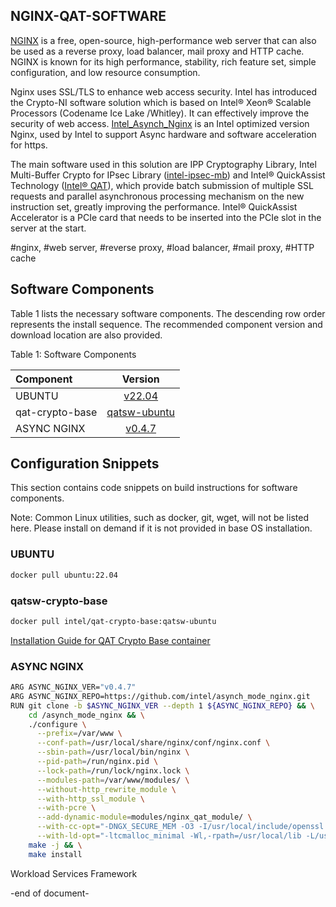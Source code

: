 ## NGINX-QAT-SOFTWARE
[NGINX](https://nginx.org/) is a free, open-source, high-performance web server that can also be used as a reverse proxy, load balancer, mail proxy and HTTP cache. NGINX is known for its high performance, stability, rich feature set, simple configuration, and low resource consumption.

Nginx uses SSL/TLS to enhance web access security. Intel has introduced the Crypto-NI software solution which is based on Intel® Xeon® Scalable Processors (Codename Ice Lake /Whitley). It can effectively improve the security of
web access. [Intel_Asynch_Nginx](https://github.com/intel/asynch_mode_nginx.git) is an Intel optimized version Nginx, used
by Intel to support Async hardware and software acceleration for https.

The main software used in this solution are IPP Cryptography Library, Intel Multi-Buffer Crypto for IPsec Library ([intel-ipsec-mb](https://github.com/intel/intel-ipsec-mb.git)) and  Intel® QuickAssist Technology ([Intel® QAT](https://github.com/intel/QAT_Engine.git)), which  provide batch submission of multiple SSL requests and parallel asynchronous processing mechanism on the new instruction set, greatly improving the performance. Intel® QuickAssist Accelerator is a
PCIe card that needs to be inserted into the PCIe slot in the server at the start.

#nginx, #web server, #reverse proxy, #load balancer, #mail proxy, #HTTP cache

## Software Components
Table 1 lists the necessary software components. 
The descending row order represents the install sequence. 
The recommended component version and download location are also provided.

Table 1: Software Components

| Component| Version |
| :---        |    :----:   |
| UBUNTU | [v22.04](https://ubuntu.com/) |
| qat-crypto-base | [qatsw-ubuntu](https://hub.docker.com/r/intel/qat-crypto-base) |
| ASYNC NGINX | [v0.4.7](https://github.com/intel/asynch_mode_nginx.git) |

## Configuration Snippets
This section contains code snippets on build instructions for software components.

Note: Common Linux utilities, such as docker, git, wget, will not be listed here. Please install on demand if it is not provided in base OS installation.

### UBUNTU
```sh
docker pull ubuntu:22.04
```

### qatsw-crypto-base
```sh
docker pull intel/qat-crypto-base:qatsw-ubuntu
```
[Installation Guide for QAT Crypto Base container](https://optimizations.intel.com/catalog?uuid=opt-37a451f4-fb15-45b8-8b57-2b3bdbb2ba60)

### ASYNC NGINX
```sh
ARG ASYNC_NGINX_VER="v0.4.7"
ARG ASYNC_NGINX_REPO=https://github.com/intel/asynch_mode_nginx.git
RUN git clone -b $ASYNC_NGINX_VER --depth 1 ${ASYNC_NGINX_REPO} && \
    cd /asynch_mode_nginx && \
    ./configure \
      --prefix=/var/www \
      --conf-path=/usr/local/share/nginx/conf/nginx.conf \
      --sbin-path=/usr/local/bin/nginx \
      --pid-path=/run/nginx.pid \
      --lock-path=/run/lock/nginx.lock \
      --modules-path=/var/www/modules/ \
      --without-http_rewrite_module \
      --with-http_ssl_module \
      --with-pcre \
      --add-dynamic-module=modules/nginx_qat_module/ \
      --with-cc-opt="-DNGX_SECURE_MEM -O3 -I/usr/local/include/openssl -Wno-error=deprecated-declarations -Wimplicit-fallthrough=0" \
      --with-ld-opt="-ltcmalloc_minimal -Wl,-rpath=/usr/local/lib -L/usr/local/lib" && \
    make -j && \
    make install
```

Workload Services Framework

-end of document-